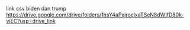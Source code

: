 link csv biden dan trump https://drive.google.com/drive/folders/1hsY4aPxjroelxaTSeN8dWIfD80k-viEC?usp=drive_link
